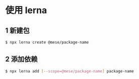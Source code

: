 # 使用 lerna

## 1 新建包

```bash
$ npx lerna create @mese/package-name
```

## 2 添加依赖

```bash
$ npx lerna add [--scope=@mese/package-name] package-name
```

